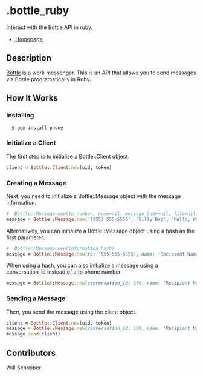 [gem]: https://rubygems.org/gems/bottle_ruby

# .bottle_ruby

Interact with the Bottle API in ruby.

* [Homepage](https://github.com/secondbreakfast/bottle_ruby)

## Description

[Bottle](https://sendbottles.com) is a work messenger. This is an API that allows you to send messages via Bottle programatically in Ruby.

## How It Works

### Installing

```
  $ gem install phone
```

### Initialize a Client

The first step is to initialize a Bottle::Client object.

```ruby
client = Bottle::Client.new(uid, token)
```

### Creating a Message

Next, you need to initialize a Bottle::Message object with the message information.

```ruby
#  Bottle::Message.new(to_number, name=nil, message_body=nil, file=nil, tags=nil)
message = Bottle::Message.new('(555) 555-5555', 'Billy Bob', 'Hello, World!', nil, ['customer', 'chicago'])
```

Alternatively, you can initialize a Bottle::Message object using a hash as the first parameter.

```ruby
#  Bottle::Message.new(information_hash)
message = Bottle::Message.new(to: '555-555-5555', name: 'Recipient Name', body: 'Body of message', tags: ['tag1', 'tag2'])
```

When using a hash, you can also initialize a message using a conversation_id instead of a to phone number.

```ruby
message = Bottle::Message.new(conversation_id: 100, name: 'Recipient Name', body: 'Body of message', tags: ['tag1', 'tag2'])
```

### Sending a Message

Then, you send the message using the client object.

```ruby
client = Bottle::Client.new(uid, token)
message = Bottle::Message.new(conversation_id: 100, name: 'Recipient Name', body: 'Body of message', tags: ['tag1', 'tag2'])
message.send(client)
```

## Contributors

Will Schreiber
